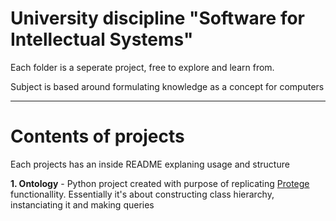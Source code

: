 # University discipline "Software for Intellectual Systems"

Each folder is a seperate project, free to explore and learn from.

Subject is based around formulating knowledge as a concept for computers

---
# Contents of projects

Each projects has an inside README explaning usage and structure

**1. Ontology** - Python project created with purpose of replicating [Protege](https://protege.stanford.edu/) functionallity. 
                  Essentially it's about constructing class hierarchy, instanciating it and making queries


